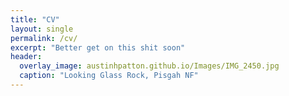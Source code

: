 ```yaml
---
title: "CV"
layout: single
permalink: /cv/
excerpt: "Better get on this shit soon"
header:
  overlay_image: austinhpatton.github.io/Images/IMG_2450.jpg
  caption: "Looking Glass Rock, Pisgah NF"
---
```

